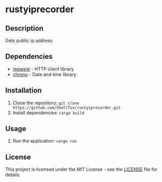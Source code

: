 # rustyiprecorder

## Description

Gets public ip address

## Dependencies

- [reqwest](https://crates.io/crates/reqwest) - HTTP client library
- [chrono](https://crates.io/crates/chrono) - Date and time library

## Installation

1. Clone the repository: `git clone https://github.com/ShellTux/rustyiprecorder.git`
2. Install dependencies: `cargo build`

## Usage

1. Run the application: `cargo run`

## License

This project is licensed under the MIT License - see the [LICENSE](LICENSE) file for details.
